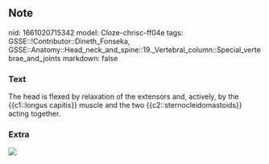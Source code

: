 ## Note
nid: 1661020715342
model: Cloze-chrisc-ff04e
tags: GSSE::!Contributor::Dineth_Fonseka, GSSE::Anatomy::Head_neck_and_spine::19._Vertebral_column::Special_vertebrae_and_joints
markdown: false

### Text
<div>
  The head is flexed by relaxation of the extensors and, actively,
  by the {{c1::longus capitis}} muscle and the two
  {{c2::sternocleidomastoids}} acting together.
</div>

### Extra
<img src="img4480816712589730753.jpg">
